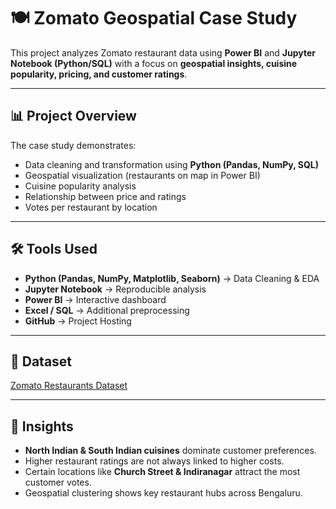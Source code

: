 # 🍽️ Zomato Geospatial Case Study

This project analyzes Zomato restaurant data using **Power BI** and **Jupyter Notebook (Python/SQL)** with a focus on **geospatial insights, cuisine popularity, pricing, and customer ratings**.  

---

## 📊 Project Overview
The case study demonstrates:
- Data cleaning and transformation using **Python (Pandas, NumPy, SQL)**  
- Geospatial visualization (restaurants on map in Power BI)  
- Cuisine popularity analysis  
- Relationship between price and ratings  
- Votes per restaurant by location  

---

## 🛠️ Tools Used
- **Python (Pandas, NumPy, Matplotlib, Seaborn)** → Data Cleaning & EDA  
- **Jupyter Notebook** → Reproducible analysis  
- **Power BI** → Interactive dashboard  
- **Excel / SQL** → Additional preprocessing  
- **GitHub** → Project Hosting  

---

## 📂 Dataset
[Zomato Restaurants Dataset](https://www.kaggle.com/datasets/himanshupoddar/zomato-bangalore-restaurants)

---

## 🚀 Insights
- **North Indian & South Indian cuisines** dominate customer preferences.  
- Higher restaurant ratings are not always linked to higher costs.  
- Certain locations like **Church Street & Indiranagar** attract the most customer votes.  
- Geospatial clustering shows key restaurant hubs across Bengaluru.  
